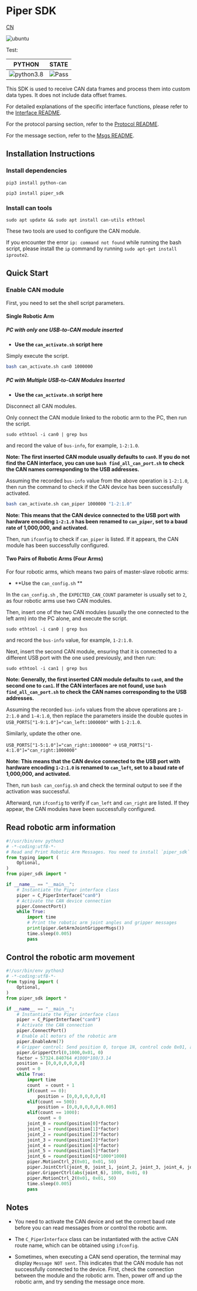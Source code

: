 # Piper SDK

[CN](README.MD)

![ubuntu](https://img.shields.io/badge/Ubuntu-20.04-orange.svg)

Test:

| PYTHON                                                       | STATE                                               |
| ------------------------------------------------------------ | --------------------------------------------------- |
| ![python3.8](https://img.shields.io/badge/Python-3.8-blue.svg) | ![Pass](https://img.shields.io/badge/Pass-blue.svg) |

This SDK is used to receive CAN data frames and process them into custom data types. It does not include data offset frames.

For detailed explanations of the specific interface functions, please refer to the [Interface README](./asserts/INTERFACE.MD).

For the protocol parsing section, refer to the [Protocol README](./asserts/PROTOCOL_V1.MD).

For the message section, refer to the [Msgs README](./asserts/MSGS.MD).

## Installation Instructions

### Install dependencies

```shell
pip3 install python-can
```

```shell
pip3 install piper_sdk
```

### Install can tools

```shell
sudo apt update && sudo apt install can-utils ethtool
```

These two tools are used to configure the CAN module.

If you encounter the error `ip: command not found` while running the bash script, please install the `ip` command by running `sudo apt-get install iproute2`.

## Quick Start 

### Enable CAN module

First, you need to set the shell script parameters.

#### Single Robotic Arm

##### PC with only one USB-to-CAN module inserted

- **Use the `can_activate.sh` script here**

Simply execute the script.

```bash
bash can_activate.sh can0 1000000
```

##### PC with Multiple USB-to-CAN Modules Inserted

- **Use the `can_activate.sh` script here**

Disconnect all CAN modules.

Only connect the CAN module linked to the robotic arm to the PC, then run the script.

```shell
sudo ethtool -i can0 | grep bus
```

and record the value of `bus-info`, for example, `1-2:1.0`.

**Note: The first inserted CAN module usually defaults to `can0`. If you do not find the CAN interface, you can use `bash find_all_can_port.sh` to check the CAN names corresponding to the USB addresses.**

Assuming the recorded `bus-info` value from the above operation is `1-2:1.0`, then run the command to check if the CAN device has been successfully activated.

```bash
bash can_activate.sh can_piper 1000000 "1-2:1.0"
```

**Note: This means that the CAN device connected to the USB port with hardware encoding `1-2:1.0` has been renamed to `can_piper`, set to a baud rate of 1,000,000, and activated.**

Then, run `ifconfig` to check if `can_piper` is listed. If it appears, the CAN module has been successfully configured.

#### Two Pairs of Robotic Arms (Four Arms)

For four robotic arms, which means two pairs of master-slave robotic arms:

- **Use the `can_config.sh` **
  
In the `can_config.sh` , the `EXPECTED_CAN_COUNT` parameter is usually set to `2`, as four robotic arms use two CAN modules.

Then, insert one of the two CAN modules (usually the one connected to the left arm) into the PC alone, and execute the script.

```shell
sudo ethtool -i can0 | grep bus
```

and record the `bus-info` value, for example, `1-2:1.0`.

Next, insert the second CAN module, ensuring that it is connected to a different USB port with the one used previously, and then run: 

```shell
sudo ethtool -i can1 | grep bus
```

**Note: Generally, the first inserted CAN module defaults to `can0`, and the second one to `can1`. If the CAN interfaces are not found, use `bash find_all_can_port.sh` to check the CAN names corresponding to the USB addresses.**

Assuming the recorded `bus-info` values from the above operations are `1-2:1.0` and `1-4:1.0`, then replace the parameters inside the double quotes in `USB_PORTS["1-9:1.0"]="can_left:1000000"` with `1-2:1.0`.

Similarly, update the other one.

`USB_PORTS["1-5:1.0"]="can_right:1000000"` -> `USB_PORTS["1-4:1.0"]="can_right:1000000"`

**Note: This means that the CAN device connected to the USB port with hardware encoding `1-2:1.0` is renamed to `can_left`, set to a baud rate of 1,000,000, and activated.**

Then, run `bash can_config.sh` and check the terminal output to see if the activation was successful.

Afterward, run `ifconfig` to verify if `can_left` and `can_right` are listed. If they appear, the CAN modules have been successfully configured.

## Read robotic arm information

```python
#!/usr/bin/env python3
# -*-coding:utf8-*-
# Read and Print Robotic Arm Messages. You need to install `piper_sdk` first.
from typing import (
    Optional,
)
from piper_sdk import *

if __name__ == "__main__":
    # Instantiate the Piper interface class
    piper = C_PiperInterface("can0")
    # Activate the CAN device connection
    piper.ConnectPort()
    while True:
        import time
        # Print the robotic arm joint angles and gripper messages
        print(piper.GetArmJointGripperMsgs())
        time.sleep(0.005)
        pass
```

## Control the robotic arm movement

```python
#!/usr/bin/env python3
# -*-coding:utf8-*-
from typing import (
    Optional,
)
from piper_sdk import *

if __name__ == "__main__":
    # Instantiate the Piper interface class
    piper = C_PiperInterface("can0")
    # Activate the CAN connection
    piper.ConnectPort()
    # Enable all motors of the robotic arm
    piper.EnableArm(7)
    # Gripper control: Send position 0, torque 1N, control code 0x01, and do not set the current as the zero point
    piper.GripperCtrl(0,1000,0x01, 0)
    factor = 57324.840764 #1000*180/3.14
    position = [0,0,0,0,0,0,0]
    count = 0
    while True:
        import time
        count  = count + 1
        if(count == 0):
            position = [0,0,0,0,0,0,0]
        elif(count == 500):
            position = [0,0,0,0,0,0,0.005]
        elif(count == 1000):
            count = 0
        joint_0 = round(position[0]*factor)
        joint_1 = round(position[1]*factor)
        joint_2 = round(position[2]*factor)
        joint_3 = round(position[3]*factor)
        joint_4 = round(position[4]*factor)
        joint_5 = round(position[5]*factor)
        joint_6 = round(position[6]*1000*1000)
        piper.MotionCtrl_2(0x01, 0x01, 50)
        piper.JointCtrl(joint_0, joint_1, joint_2, joint_3, joint_4, joint_5)
        piper.GripperCtrl(abs(joint_6), 1000, 0x01, 0)
        piper.MotionCtrl_2(0x01, 0x01, 50)
        time.sleep(0.005)
        pass
```

## Notes

- You need to activate the CAN device and set the correct baud rate before you can read messages from or control the robotic arm.
- The `C_PiperInterface` class can be instantiated with the active CAN route name, which can be obtained using `ifconfig`.

- Sometimes, when executing a CAN send operation, the terminal may display `Message NOT sent`. This indicates that the CAN module has not successfully connected to the device. First, check the connection between the module and the robotic arm. Then, power off and up the robotic arm, and try sending the message once more.

